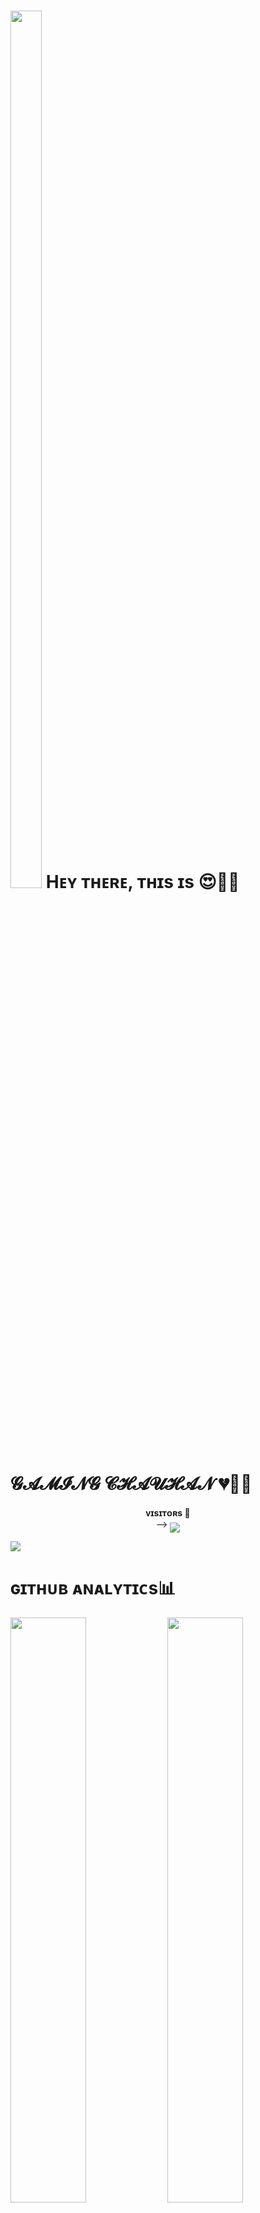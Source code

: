 
<h1> <img  style="align-item" :"center" src="https://graph.org/file/facc052e4dbb9def8aed5.jpg" width="50px" height="60%"> Hᴇʏ ᴛʜᴇʀᴇ, ᴛʜɪs ɪs 😍💞💘 𝓖𝓐𝓜𝓘𝓝𝓖 𝓒𝓗𝓐𝓤𝓗𝓐𝓝 💔💏💖 </h1>
<p align="center">
    <b>ᴠɪsɪᴛᴏʀs 👀</b><br>
 -->    <img align="middle" src="https://profile-counter.glitch.me/gamingbuddyyy/count.svg" />
</p> 

[<img src="https://graph.org/file/2d48c45c5c461f6413be8.jpg"/>](https://github.com/Gamingbuddyyy)

        
<h1> ɢɪᴛʜᴜʙ ᴀɴᴀʟʏᴛɪᴄs📊 </h1>

[<img src="https://github-readme-stats.vercel.app/api?username=gamingbuddyyy&count_private=true&show_icons=true&theme=chartreuse-dark&custom_title=What%27s+the+craic?&include_all_commits=true&hide_border=true&bg_color=000000" width="49%">](https://github.com/PRADHAN474)  [<img src="https://github-readme-streak-stats.herokuapp.com/?user=gamingbuddyyy&theme=chartreuse-dark&hide_border=True&bg_color=000000" width="49%">](https://github.com/GAMINGBUDDYYY)

[<img src="https://github.com/gamingbuddyyy/gamingbuddyyy/blob/master/resources/hr.gif"/>](https://github.com/gamingbuddyyy)

<h1> ᴄᴏɴᴛᴀᴄᴛ ᴍᴇ </h1>

[<img src="https://te.legra.ph/file/3f6810f790713b26fe826.jpg" width="60px">](https://tg://openmessage?user_id=5059737154) [<img src="https://te.legra.ph/file/2a7a17fc66a8f5fe785c3.jpg" width="60px">](https://github.com/GAMINGBUDDYYY) 







## Connect with Me 👽

[![Github](https://img.shields.io/badge/-Github-181717?style=for-the-badge&logo=Github&logoColor=white)](https://github.com/GAMINGBUDDYYY)
[![Telegram](https://img.shields.io/badge/Telegram-2CA5E0?style=for-the-badge&logo=telegram&logoColor=white)](https://telegram.me/ZORDANGAMING)


<h1 align="center"> My Stats :musical_keyboard: 🥇 </h1>

<p align="center"><img src="https://github-readme-stats.vercel.app/api?username=GAMINGBUDDYYY&show_icons=true&theme=synthwave" alt="GAMINGBUDDYYY :: Profile Stats" /></p>

<h1 align="center">Top langs :tongue:</h1>

<p align="center"><img src="https://github-readme-stats.vercel.app/api/top-langs/?username=Gamingbuddyyy&langs_count=10&theme=tokyonight&layout=compact" alt="GAMINGBUDDYYY :: Top Langs" /></p>

<p align="center"><img src="https://thumbs.gfycat.com/GoodnaturedFondGaur-size_restricted.gif" alt="Synthwave" height="300" width="500"></p>

![Visitors](https://visitor-badge.laobi.icu/badge?page_id=gamingbuddyyy)￼Enter
<!---
Gamingbuddyyy/Gamingbuddyyy is a ✨ special ✨ repository because its `README.md` (this file) appears on your GitHub profile.
You can click the Preview link to take a look at your changes.!
--->
